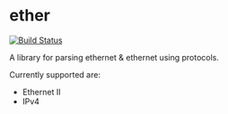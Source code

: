 # ether
[![Build Status](https://travis-ci.org/JulianSchmid/ether.svg?branch=master)](https://travis-ci.org/JulianSchmid/ether)

A library for parsing ethernet & ethernet using protocols.

Currently supported are:
* Ethernet II
* IPv4